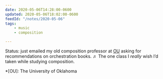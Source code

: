 ```yaml
---
date: 2020-05-06T14:28:00-0600
updated: 2020-05-06T18:02:00-0600
feedId: "/notes/2020-05-06"
tags:
    - music
    - composition

---
```


Status: just emailed my old composition professor at [OU](http://www.ou.edu) asking for recommendations on orchestration books. ♬ The one class I *really* wish I’d taken while studying composition.

*[OU]: The University of Oklahoma
